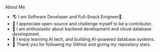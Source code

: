 About Me
- 🌎 I am Software Developer and Full-Snack Enigneer🍩.
- 💖 I appreciate open-source and challenge myself to be a contributor.
- 🚀 I am enthusiastic about backend development and cloud database development.
- 🐰 I enjoy learning AI tech, and building AI-powered database systems.
- 🤗 Thank you for following my GitHub and giving my repository stars.
